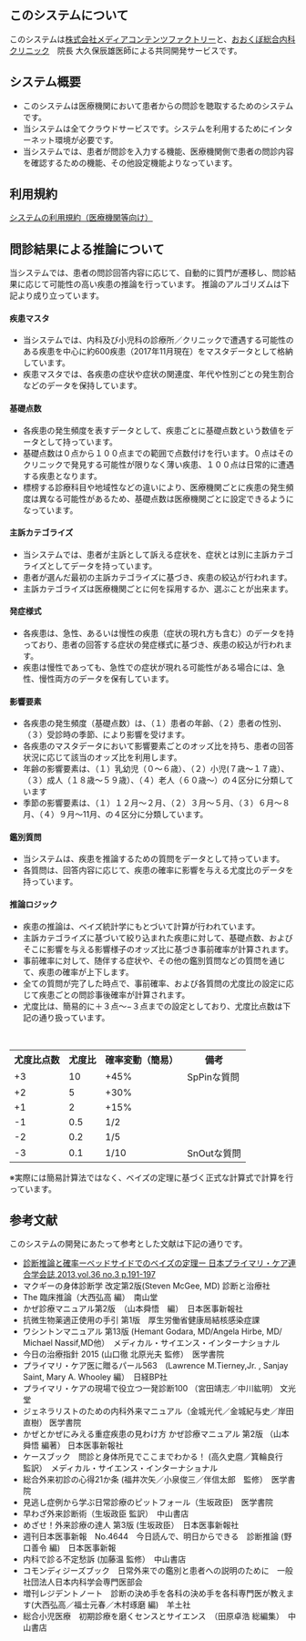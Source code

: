 ## このシステムについて

このシステムは[株式会社メディアコンテンツファクトリー](http://www.media-cf.co.jp/)と、[おおくぼ総合内科クリニック](https://ohkubo-med.jp/)　院長 大久保辰雄医師による共同開発サービスです。

## システム概要

+ このシステムは医療機関において患者からの問診を聴取するためのシステムです。
+ 当システムは全てクラウドサービスです。システムを利用するためにインターネット環境が必要です。
+ 当システムでは、患者が問診を入力する機能、医療機関側で患者の問診内容を確認するための機能、その他設定機能よりなっています。

## 利用規約
[システムの利用規約（医療機関等向け）](https://media-cf.github.io/symview-description/TOS.html)

## 問診結果による推論について

当システムでは、患者の問診回答内容に応じて、自動的に質門が遷移し、問診結果に応じて可能性の高い疾患の推論を行っています。
推論のアルゴリズムは下記より成り立っています。


#### 疾患マスタ
+ 当システムでは、内科及び小児科の診療所／クリニックで遭遇する可能性のある疾患を中心に約600疾患（2017年11月現在）をマスタデータとして格納しています。
+ 疾患マスタでは、各疾患の症状や症状の関連度、年代や性別ごとの発生割合などのデータを保持しています。


#### 基礎点数
+ 各疾患の発生頻度を表すデータとして、疾患ごとに基礎点数という数値をデータとして持っています。
+ 基礎点数は０点から１００点までの範囲で点数付けを行います。０点はそのクリニックで発見する可能性が限りなく薄い疾患、１００点は日常的に遭遇する疾患となります。
+ 標榜する診療科目や地域性などの違いにより、医療機関ごとに疾患の発生頻度は異なる可能性があるため、基礎点数は医療機関ごとに設定できるようになっています。

#### 主訴カテゴライズ
+ 当システムでは、患者が主訴として訴える症状を、症状とは別に主訴カテゴライズとしてデータを持っています。
+ 患者が選んだ最初の主訴カテゴライズに基づき、疾患の絞込が行われます。
+ 主訴カテゴライズは医療機関ごとに何を採用するか、選ぶことが出来ます。

#### 発症様式
+ 各疾患は、急性、あるいは慢性の疾患（症状の現れ方も含む）のデータを持っており、患者の回答する症状の発症様式に基づき、疾患の絞込が行われます。
+ 疾患は慢性であっても、急性での症状が現れる可能性がある場合には、急性、慢性両方のデータを保有しています。

#### 影響要素
+ 各疾患の発生頻度（基礎点数）は、（１）患者の年齢、（２）患者の性別、（３）受診時の季節、により影響を受けます。
+ 各疾患のマスタデータにおいて影響要素ごとのオッズ比を持ち、患者の回答状況に応じて該当のオッズ比を利用します。
+ 年齢の影響要素は、（１）乳幼児（０〜６歳）、（２）小児(７歳〜１７歳）、（３）成人（１８歳〜５９歳）、（４）老人（６０歳〜）の４区分に分類しています
+ 季節の影響要素は、（１）１２月〜２月、（２）３月〜５月、（３）６月〜８月、（４）９月〜11月、の４区分に分類しています。

#### 鑑別質問
+ 当システムは、疾患を推論するための質問をデータとして持っています。
+ 各質問は、回答内容に応じて、疾患の確率に影響を与える尤度比のデータを持っています。

#### 推論ロジック
+ 疾患の推論は、ベイズ統計学にもとづいて計算が行われています。
+ 主訴カテゴライズに基づいて絞り込まれた疾患に対して、基礎点数、およびそこに影響を与える影響様子のオッズ比に基づき事前確率が計算されます。
+ 事前確率に対して、随伴する症状や、その他の鑑別質問などの質問を通じて、疾患の確率が上下します。
+ 全ての質問が完了した時点で、事前確率、および各質問の尤度比の設定に応じて疾患ごとの問診事後確率が計算されます。
+ 尤度比は、簡易的に＋３点〜−３点までの設定としており、尤度比点数は下記の通り扱っています。

<table>
  <tr>
    <th>尤度比点数</th>
    <th>尤度比</th>
    <th>確率変動（簡易）</th>
    <th>備考</th>
  </tr>
  <tr>
    <td>+3</td>
    <td>10</td>
    <td>+45%</td>
    <td>SpPinな質問</td>
  </tr>
  <tr>
    <td>+2</td>
    <td>5</td>
    <td>+30%</td>
    <td></td>
  </tr>
  <tr>
    <td>+1</td>
    <td>2</td>
    <td>+15%</td>
    <td></td>
  </tr>
  <tr>
    <td>-1</td>
    <td>0.5</td>
    <td>1/2</td>
    <td></td>
  </tr>
  <tr>
    <td>-2</td>
    <td>0.2</td>
    <td>1/5</td>
    <td></td>
  </tr>
  <tr>
    <td>-3</td>
    <td>0.1</td>
    <td>1/10</td>
    <td>SnOutな質問</td>
  </tr>  
</table>
※実際には簡易計算法ではなく、ベイズの定理に基づく正式な計算式で計算を行っています。



## 参考文献
このシステムの開発にあたって参考とした文献は下記の通りです。
* [診断推論と確率ーベッドサイドでのベイズの定理ー 日本プライマリ・ケア連合学会誌,2013,vol.36 no.3 p.191-197 ](https://www.jstage.jst.go.jp/article/generalist/36/3/36_191/_pdf)
* マクギーの身体診断学 改定第2版(Steven McGee, MD) 診断と治療社
* The 臨床推論（大西弘高 編）　南山堂
* かぜ診療マニュアル第2版　（山本舜悟　編）　日本医事新報社
* 抗微生物薬適正使用の手引 第1版　厚生労働省健康局結核感染症課
* ワシントンマニュアル 第13版 (Hemant Godara, MD/Angela Hirbe, MD/ Michael Nassif,MD他）　メディカル・サイエンス・インターナショナル
* 今日の治療指針 2015 (山口徹 北原光夫 監修）　医学書院
* プライマリ・ケア医に贈るパール563　(Lawrence M.Tierney,Jr. , Sanjay Saint, Mary A. Whooley 編）　日経BP社
* プライマリ・ケアの現場で役立つ一発診断100 （宮田靖志／中川紘明） 文光堂
* ジェネラリストのための内科外来マニュアル（金城光代／金城紀与史／岸田直樹） 医学書院
* かぜとかぜにみえる重症疾患の見わけ方 かぜ診療マニュアル 第2版 （山本舜悟 編著） 日本医事新報社
* ケースブック　問診と身体所見でここまでわかる！ (高久史麿／箕輪良行　監訳）　メディカル・サイエンス・インターナショナル
* 総合外来初診の心得21か条 (福井次矢／小泉俊三／伴信太郎　監修）　医学書院
* 見逃し症例から学ぶ日常診療のピットフォール（生坂政臣)　医学書院
* 早わざ外来診断術（生坂政臣 監訳）　中山書店
* めざせ！外来診療の達人 第3版 (生坂政臣）　日本医事新報社
* 週刊日本医事新報　No.4644　今日読んで、明日からできる　診断推論 (野口善令 編)　日本医事新報
* 内科で診る不定愁訴 (加藤温 監修）　中山書店
* コモンディジーズブック　日常外来での鑑別と患者への説明のために　一般社団法人日本内科学会専門医部会
* 増刊レジデントノート　診断の決め手を各科の決め手を各科専門医が教えます(大西弘高／福士元春／木村琢磨 編)　羊土社
* 総合小児医療　初期診療を磨くセンスとサイエンス　（田原卓浩 総編集）　中山書店
